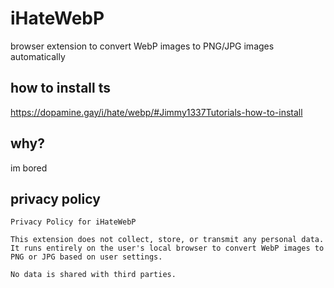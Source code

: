 # iHateWebP
browser extension to convert WebP images to PNG/JPG images automatically

## how to install ts
https://dopamine.gay/i/hate/webp/#Jimmy1337Tutorials-how-to-install

## why?
im bored

## privacy policy
```
Privacy Policy for iHateWebP

This extension does not collect, store, or transmit any personal data. It runs entirely on the user's local browser to convert WebP images to PNG or JPG based on user settings.

No data is shared with third parties.
```
